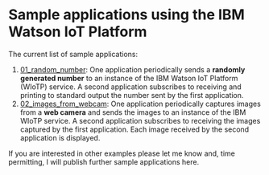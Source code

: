 # Sample applications using the IBM Watson IoT Platform

The current list of sample applications:

1. [01_random_number](examples/01_random_number): One application periodically sends a __randomly generated number__ to an instance of the IBM Watson IoT Platform (WIoTP) service. A second application subscribes to receiving and printing to standard output the number sent by the first application.
2. [02_images_from_webcam](examples/02_images_from_webcam): One application periodically captures images from a __web camera__ and sends the images to an instance of the IBM WIoTP service. A second application subscribes to receiving the images captured by the first application. Each image received by the second application is displayed.
 
If you are interested in other examples please let me know and, time permitting, I will publish further sample applications here.
